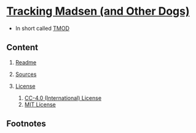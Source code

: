 # [Tracking Madsen (and Other Dogs)][REPOSITORY]
* In short called [TMOD][REPOSITORY]

## Content
1. [Readme](Readme.md)
2. [Sources](Sources.md)

3. [License](License.md)
    1. [CC-4.0 (International) License][CC-License-url]
    2. [MIT License][MIT-License-url]


## Footnotes


[REPOSITORY]: https://github.com/TrackingOfEntities/TMOD/tree/main

[CC-License-url]: CC_4.0_License.md
[MIT-License-url]: MIT.md
